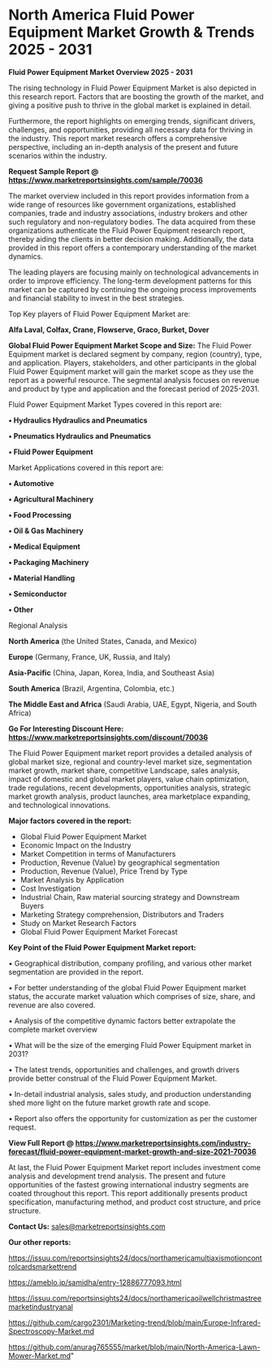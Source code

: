 # North America Fluid Power Equipment Market Growth & Trends 2025 - 2031

<Strong> Fluid Power Equipment Market Overview 2025 - 2031</strong>

The rising technology in Fluid Power Equipment Market is also depicted in this research report. Factors that are boosting the growth of the market, and giving a positive push to thrive in the global market is explained in detail.

Furthermore, the report highlights on emerging trends, significant drivers, challenges, and opportunities, providing all necessary data for thriving in the industry. This report market research offers a comprehensive perspective, including an in-depth analysis of the present and future scenarios within the industry.

<strong>Request Sample Report @ <a href=https://www.marketreportsinsights.com/sample/70036>https://www.marketreportsinsights.com/sample/70036</a></strong>

The market overview included in this report provides information from a wide range of resources like government organizations, established companies, trade and industry associations, industry brokers and other such regulatory and non-regulatory bodies. The data acquired from these organizations authenticate the Fluid Power Equipment research report, thereby aiding the clients in better decision making. Additionally, the data provided in this report offers a contemporary understanding of the market dynamics.

The leading players are focusing mainly on technological advancements in order to improve efficiency. The long-term development patterns for this market can be captured by continuing the ongoing process improvements and financial stability to invest in the best strategies.

Top Key players of Fluid Power Equipment Market are:

<strong>Alfa Laval, Colfax, Crane, Flowserve, Graco, Burket, Dover</strong>

<strong><b>Global Fluid Power Equipment Market Scope and Size:</b></strong>
The Fluid Power Equipment market is declared segment by company, region (country), type, and application. Players, stakeholders, and other participants in the global Fluid Power Equipment market will gain the market scope as they use the report as a powerful resource. The segmental analysis focuses on revenue and product by type and application and the forecast period of 2025-2031.

Fluid Power Equipment Market Types covered in this report are:

<strong>• Hydraulics Hydraulics and Pneumatics

• Pneumatics Hydraulics and Pneumatics

• Fluid Power Equipment</strong>

Market Applications covered in this report are:

<strong>• Automotive

• Agricultural Machinery

• Food Processing

• Oil & Gas Machinery

• Medical Equipment

• Packaging Machinery

• Material Handling

• Semiconductor

• Other</strong> 

Regional Analysis

<strong>North America</strong> (the United States, Canada, and Mexico)

<strong>Europe</strong> (Germany, France, UK, Russia, and Italy)

<strong>Asia-Pacific</strong> (China, Japan, Korea, India, and Southeast Asia)

<strong>South America</strong> (Brazil, Argentina, Colombia, etc.)

<strong>The Middle East and Africa</strong> (Saudi Arabia, UAE, Egypt, Nigeria, and South Africa)

<strong>Go For Interesting Discount Here: <a href=https://www.marketreportsinsights.com/discount/70036>https://www.marketreportsinsights.com/discount/70036</a></strong>

The Fluid Power Equipment market report provides a detailed analysis of global market size, regional and country-level market size, segmentation market growth, market share, competitive Landscape, sales analysis, impact of domestic and global market players, value chain optimization, trade regulations, recent developments, opportunities analysis, strategic market growth analysis, product launches, area marketplace expanding, and technological innovations.

<strong><b>Major factors covered in the report:</b></strong>
<ul>
  <li>Global Fluid Power Equipment Market </li>
  <li>Economic Impact on the Industry</li>
  <li>Market Competition in terms of Manufacturers</li>
  <li>Production, Revenue (Value) by geographical segmentation</li>
  <li>Production, Revenue (Value), Price Trend by Type</li>
  <li>Market Analysis by Application</li>
  <li>Cost Investigation</li>
  <li>Industrial Chain, Raw material sourcing strategy and Downstream Buyers</li>
  <li>Marketing Strategy comprehension, Distributors and Traders</li>
  <li>Study on Market Research Factors</li>
  <li>Global Fluid Power Equipment Market Forecast</li>
</ul>

<strong><b>Key Point of the Fluid Power Equipment Market report:</b></strong>

• Geographical distribution, company profiling, and various other market segmentation are provided in the report.

• For better understanding of the global Fluid Power Equipment market status, the accurate market valuation which comprises of size, share, and revenue are also covered.

• Analysis of the competitive dynamic factors better extrapolate the complete market overview

• What will be the size of the emerging Fluid Power Equipment market in 2031?

• The latest trends, opportunities and challenges, and growth drivers provide better construal of the Fluid Power Equipment Market.

• In-detail industrial analysis, sales study, and production understanding shed more light on the future market growth rate and scope.

• Report also offers the opportunity for customization as per the customer request.

<strong><b>View Full Report @ <a href=https://www.marketreportsinsights.com/industry-forecast/fluid-power-equipment-market-growth-and-size-2021-70036>https://www.marketreportsinsights.com/industry-forecast/fluid-power-equipment-market-growth-and-size-2021-70036</a></b></strong>


At last, the Fluid Power Equipment Market report includes investment come analysis and development trend analysis. The present and future opportunities of the fastest growing international industry segments are coated throughout this report. This report additionally presents product specification, manufacturing method, and product cost structure, and price structure.

<strong>Contact Us:</strong>
sales@marketreportsinsights.com

<strong>Our other reports:</strong>

<a href=https://issuu.com/reportsinsights24/docs/northamericamultiaxismotioncontrolcardsmarkettrend>https://issuu.com/reportsinsights24/docs/northamericamultiaxismotioncontrolcardsmarkettrend</a>

<a href=https://ameblo.jp/samidha/entry-12886777093.html>https://ameblo.jp/samidha/entry-12886777093.html</a>

<a href=https://issuu.com/reportsinsights24/docs/northamericaoilwellchristmastreemarketindustryanal>https://issuu.com/reportsinsights24/docs/northamericaoilwellchristmastreemarketindustryanal</a>

<a href=https://github.com/cargo2301/Marketing-trend/blob/main/Europe-Infrared-Spectroscopy-Market.md>https://github.com/cargo2301/Marketing-trend/blob/main/Europe-Infrared-Spectroscopy-Market.md</a>

<a href=https://github.com/anurag765555/market/blob/main/North-America-Lawn-Mower-Market.md>https://github.com/anurag765555/market/blob/main/North-America-Lawn-Mower-Market.md</a>"
